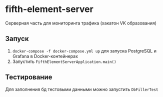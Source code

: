 # fifth-element-server
Серверная часть для мониторинга трафика (хакатон VK образования)

## Запуск
1) `docker-compose -f docker-compose.yml up` для запуска PostgreSQL и Grafana в Docker-контейнерах
2) Запустить `FifthElementServerApplication.main()`

## Тестирование
Для заполнения бд тестовыми данными можно запустить `DbFillerTest`
